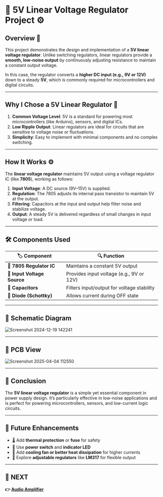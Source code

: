 # 🔌 5V Linear Voltage Regulator Project ⚙️

## Overview 🚀  
This project demonstrates the design and implementation of a **5V linear voltage regulator**. Unlike switching regulators, linear regulators provide a **smooth, low-noise output** by continuously adjusting resistance to maintain a constant output voltage.

In this case, the regulator converts a **higher DC input (e.g., 9V or 12V)** down to a steady **5V**, which is commonly required for microcontrollers and digital circuits.

---


## Why I Chose a 5V Linear Regulator 🔋  
1. **Common Voltage Level**: 5V is a standard for powering most microcontrollers (like Arduino), sensors, and digital ICs.
2. **Low Ripple Output**: Linear regulators are ideal for circuits that are sensitive to voltage noise or fluctuations.
3. **Simplicity**: Easy to implement with minimal components and no complex switching.

---

## How It Works ⚙️  
The **linear voltage regulator** maintains 5V output using a voltage regulator IC (like **7805**), working as follows:

1. **Input Voltage**: A DC source (9V–15V) is supplied.
2. **Regulation**: The 7805 adjusts its internal pass transistor to maintain 5V at the output.
3. **Filtering**: Capacitors at the input and output help filter noise and stabilize voltage.
4. **Output**: A steady 5V is delivered regardless of small changes in input voltage or load.

---
## 🛠 Components Used

| 🏷️ Component       | 🔍 Function                                  |
|--------------------|----------------------------------------------|
| **🔲 7805 Regulator IC** | Maintains a constant 5V output              |
| **🔋 Input Voltage Source** | Provides input voltage (e.g., 9V or 12V) |
| **🔧 Capacitors**   | Filters input/output for voltage stability   |
| **🔵 Diode (Schottky)**| Allows current during OFF state       |

---
## 📜 Schematic Diagram

![Screenshot 2024-12-19 142241](https://github.com/user-attachments/assets/41365c74-11a8-4cb5-8a9d-013efe77cc8c)

---

## 🔌 PCB View

![Screenshot 2025-04-04 112550](https://github.com/user-attachments/assets/bbc03137-3094-4f1a-9b75-c1cac2086423)


---



## 🎯 Conclusion  
The **5V linear voltage regulator** is a simple yet essential component in power supply design. It’s particularly effective in low-noise applications and is perfect for powering microcontrollers, sensors, and low-current logic circuits.

---

## 🚀 Future Enhancements  
- 🌡 Add **thermal protection** or **fuse** for safety  
- 🔌 Use **power switch** and **indicator LED**  
- 🧊 Add **cooling fan or better heat dissipation** for higher currents  
- 🔋 Explore **adjustable regulators** like **LM317** for flexible output

---

## 🔹 NEXT  
**👉 [Audio Amplifier](../Analog_Circuit_Project/Audio_Amplifier)**  
